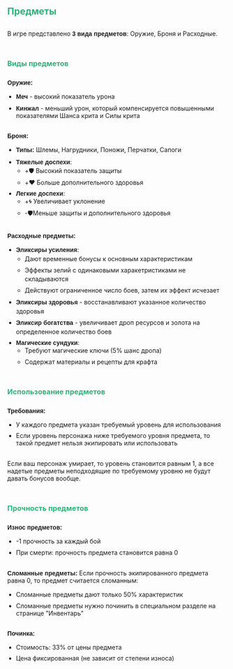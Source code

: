 ## Предметы

<div class=heading>

В игре представлено **3 вида предметов**: Оружие, Броня и Расходные.

</div>

### Виды предметов

<div class=block>

**Оружие:**
- **Меч** - высокий показатель урона
- **Кинжал** - меньший урон, который компенсируется повышенными показателями Шанса крита и Силы крита

</div>

<div class=block>

**Броня:**
- **Типы:** Шлемы, Нагрудники, Поножи, Перчатки, Сапоги
- **Тяжелые доспехи**:
  - +🛡️ Высокий показатель защиты
  - +❤️ Больше дополнительного здоровья
- **Легкие доспехи**:
  - +🌀 Увеличивает уклонение
  - -🛡️Меньше защиты и дополнительного здоровья

</div>

<div class=block>

**Расходные предметы:**
- **Эликсиры усиления**:
  - Дают временные бонусы к основным характеристикам
  - Эффекты зелий с одинаковыми харакетристиками не складываются
  - Действуют ограниченное число боев, затем их эффект исчезает
- **Эликсиры здоровья** - восстанавливают указанное количество здоровья
- **Эликсир богатства** - увеличивает дроп ресурсов и золота на определенное количество боев
- **Магические сундуки**:
  - Требуют магические ключи (5% шанс дропа)
  - Содержат материалы и рецепты для крафта

</div>

### Использование предметов

<div class=block>

**Требования:**
- У каждого предмета указан требуемый уровень для использования
- Если уровень персонажа ниже требуемого уровня предмета, то такой предмет нельзя экипировать или использовать

</div>

Если ваш персонаж умирает, то уровень становится равным 1, а все надетые предметы неподходящие по требуемому уровню не будут давать бонусов вообще.


### Прочность предметов

<div class=block>

**Износ предметов:**
- -1 прочность за каждый бой
- При смерти: прочность предмета становится равна 0

</div>

<div class=block>

**Сломанные предметы:**
Если прочность экипированного предмета равна 0, то предмет считается сломанным:
- Сломанные предметы дают только 50% характеристик
- Сломанные предметы нужно починить в специальном разделе на странице "Инвентарь"

</div>

<div class=block>

**Починка:**
- Стоимость: 33% от цены предмета
- Цена фиксированная (не зависит от степени износа)

</div>

<style>
h2 {
  color: #32b17a;
  margin-bottom: 30px;
}

h3 {
  color: #32b17a;
  border-bottom: 1px solid white;
  padding-bottom: 5px;
  margin-bottom: 20px;
  margin-top: 50px;
}

strong {
  font-family: Bahnschrift, sans-serif;
}

ul {
  padding-left: 20px;
}

li:not(:last-child) {
  margin-bottom: 7px;
  line-height: 1.4;
}

p {
  margin-bottom: 10px;
}

.block {
  margin-bottom: 30px;
}

.heading {
  margin-bottom: 30px;
}

.simple-table {
  margin: 15px 0;
  overflow-x: auto;
}

.simple-table table {
  width: 100%;
  border-collapse: collapse;
}

.simple-table th, .simple-table td {
  padding: 12px;
  border: 1px solid #32b17a;
  text-align: left;
}
</style>